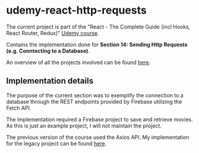 # udemy-react-http-requests

The current project is part of the "React - The Complete Guide (incl Hooks, React Router, Redux)" [Udemy course](https://www.udemy.com/course/react-the-complete-guide-incl-redux/).

Contains the implementation done for **Section 14: Sending Http Requests (e.g. Conntecting to a Database)**.

An overview of all the projects involved can be found [here](../../..).

## Implementation details

The purpose of the current section was to exemplify the connection to a database through the REST endpoints provided by Firebase utilizing the Fetch API.

The implementation required a Firebase project to save and retrieve movies. As this is just an example project, I will not maintain the project.

The previous version of the course used the Axios API. My implementation for the legacy project can be found [here](https://github.com/mariamihai/udemy-react-legacy-overview).

